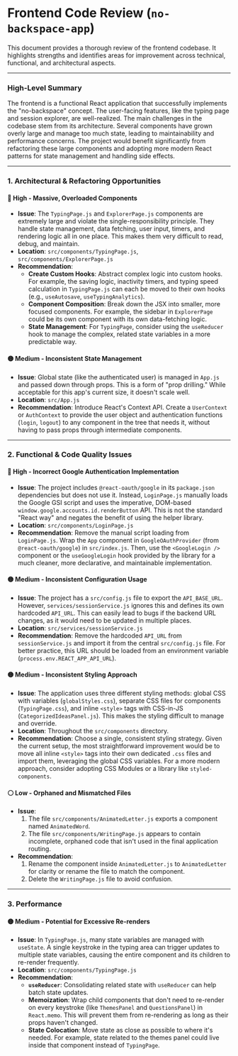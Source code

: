 # Frontend Code Review (`no-backspace-app`)

This document provides a thorough review of the frontend codebase. It highlights strengths and identifies areas for improvement across technical, functional, and architectural aspects.

---

### High-Level Summary

The frontend is a functional React application that successfully implements the "no-backspace" concept. The user-facing features, like the typing page and session explorer, are well-realized. The main challenges in the codebase stem from its architecture. Several components have grown overly large and manage too much state, leading to maintainability and performance concerns. The project would benefit significantly from refactoring these large components and adopting more modern React patterns for state management and handling side effects.

---

### 1. Architectural & Refactoring Opportunities

#### 🔴 **High - Massive, Overloaded Components**
*   **Issue**: The `TypingPage.js` and `ExplorerPage.js` components are extremely large and violate the single-responsibility principle. They handle state management, data fetching, user input, timers, and rendering logic all in one place. This makes them very difficult to read, debug, and maintain.
*   **Location**: `src/components/TypingPage.js`, `src/components/ExplorerPage.js`
*   **Recommendation**:
    *   **Create Custom Hooks**: Abstract complex logic into custom hooks. For example, the saving logic, inactivity timers, and typing speed calculation in `TypingPage.js` can each be moved to their own hooks (e.g., `useAutosave`, `useTypingAnalytics`).
    *   **Component Composition**: Break down the JSX into smaller, more focused components. For example, the sidebar in `ExplorerPage` could be its own component with its own data-fetching logic.
    *   **State Management**: For `TypingPage`, consider using the `useReducer` hook to manage the complex, related state variables in a more predictable way.

#### 🟡 **Medium - Inconsistent State Management**
*   **Issue**: Global state (like the authenticated user) is managed in `App.js` and passed down through props. This is a form of "prop drilling." While acceptable for this app's current size, it doesn't scale well.
*   **Location**: `src/App.js`
*   **Recommendation**: Introduce React's Context API. Create a `UserContext` or `AuthContext` to provide the user object and authentication functions (`login`, `logout`) to any component in the tree that needs it, without having to pass props through intermediate components.

---

### 2. Functional & Code Quality Issues

#### 🔴 **High - Incorrect Google Authentication Implementation**
*   **Issue**: The project includes `@react-oauth/google` in its `package.json` dependencies but does not use it. Instead, `LoginPage.js` manually loads the Google GSI script and uses the imperative, DOM-based `window.google.accounts.id.renderButton` API. This is not the standard "React way" and negates the benefit of using the helper library.
*   **Location**: `src/components/LoginPage.js`
*   **Recommendation**: Remove the manual script loading from `LoginPage.js`. Wrap the `App` component in `GoogleOAuthProvider` (from `@react-oauth/google`) in `src/index.js`. Then, use the `<GoogleLogin />` component or the `useGoogleLogin` hook provided by the library for a much cleaner, more declarative, and maintainable implementation.

#### 🟡 **Medium - Inconsistent Configuration Usage**
*   **Issue**: The project has a `src/config.js` file to export the `API_BASE_URL`. However, `services/sessionService.js` ignores this and defines its own hardcoded `API_URL`. This can easily lead to bugs if the backend URL changes, as it would need to be updated in multiple places.
*   **Location**: `src/services/sessionService.js`
*   **Recommendation**: Remove the hardcoded `API_URL` from `sessionService.js` and import it from the central `src/config.js` file. For better practice, this URL should be loaded from an environment variable (`process.env.REACT_APP_API_URL`).

#### 🟡 **Medium - Inconsistent Styling Approach**
*   **Issue**: The application uses three different styling methods: global CSS with variables (`globalStyles.css`), separate CSS files for components (`TypingPage.css`), and inline `<style>` tags with CSS-in-JS (`CategorizedIdeasPanel.js`). This makes the styling difficult to manage and override.
*   **Location**: Throughout the `src/components` directory.
*   **Recommendation**: Choose a single, consistent styling strategy. Given the current setup, the most straightforward improvement would be to move all inline `<style>` tags into their own dedicated `.css` files and import them, leveraging the global CSS variables. For a more modern approach, consider adopting CSS Modules or a library like `styled-components`.

#### ⚪ **Low - Orphaned and Mismatched Files**
*   **Issue**:
    1.  The file `src/components/AnimatedLetter.js` exports a component named `AnimatedWord`.
    2.  The file `src/components/WritingPage.js` appears to contain incomplete, orphaned code that isn't used in the final application routing.
*   **Recommendation**:
    1.  Rename the component inside `AnimatedLetter.js` to `AnimatedLetter` for clarity or rename the file to match the component.
    2.  Delete the `WritingPage.js` file to avoid confusion.

---

### 3. Performance

#### 🟡 **Medium - Potential for Excessive Re-renders**
*   **Issue**: In `TypingPage.js`, many state variables are managed with `useState`. A single keystroke in the typing area can trigger updates to multiple state variables, causing the entire component and its children to re-render frequently.
*   **Location**: `src/components/TypingPage.js`
*   **Recommendation**:
    *   **`useReducer`**: Consolidating related state with `useReducer` can help batch state updates.
    *   **Memoization**: Wrap child components that don't need to re-render on every keystroke (like `ThemesPanel` and `QuestionsPanel`) in `React.memo`. This will prevent them from re-rendering as long as their props haven't changed.
    *   **State Colocation**: Move state as close as possible to where it's needed. For example, state related to the themes panel could live inside that component instead of `TypingPage`. 